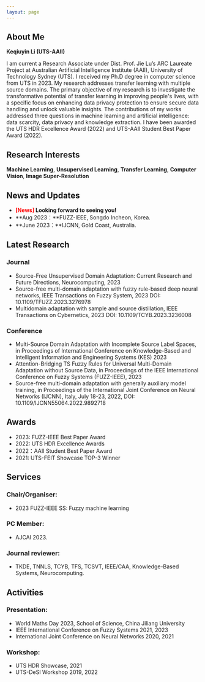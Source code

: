 ```yaml
---
layout: page
---
```


## About Me

**Keqiuyin Li (UTS-AAII)**

I am current a Research Associate under Dist. Prof. Jie Lu’s ARC Laureate Project at Australian Artificial Intelligence Institute (AAII), University of Technology Sydney (UTS). I received my Ph.D degree in computer science from UTS in 2023. My research addresses transfer learning with multiple source domains. The primary objective of my research is to investigate the transformative potential of transfer learning in improving people's lives, with a specific focus on enhancing data privacy protection to ensure secure data handling and unlock valuable insights. The contributions of my works addressed three questions in machine learning and artificial intelligence: data scarcity, data privacy and knowledge extraction. I have been awarded the UTS HDR Excellence Award (2022) and UTS-AAII Student Best Paper Award (2022).

## Research Interests

**Machine Learning**, **Unsupervised Learning**, **Transfer Learning**, **Computer Vision**, **Image Super-Resolution**

## News and Updates

- **<font color='red'>[News]</font> Looking forward to seeing you!**
- **Aug 2023：**FUZZ-IEEE, Songdo Incheon, Korea.
- **June 2023：**IJCNN, Gold Coast, Australia.


## Latest Research

### Journal 

- Source-Free Unsupervised Domain Adaptation: Current Research and Future Directions,
Neurocomputing, 2023
- Source-free multi-domain adaptation with fuzzy rule-based deep neural networks,
IEEE Transactions on Fuzzy System, 2023
DOI: 10.1109/TFUZZ.2023.3276978
- Multidomain adaptation with sample and source distillation,
IEEE Transactions on Cybernetics, 2023 
DOI: 10.1109/TCYB.2023.3236008

### Conference

- Multi-Source Domain Adaptation with Incomplete Source Label Spaces,
in Proceedings of International Conference on Knowledge-Based and Intelligent Information and Engineering Systems (KES) 2023
- Attention-Bridging TS Fuzzy Rules for Universal Multi-Domain Adaptation without Source Data,
in Proceedings of the IEEE International Conference on Fuzzy Systems (FUZZ-IEEE), 2023
- Source-free multi-domain adaptation with generally auxiliary model training,
in Proceedings of the International Joint Conference on Neural Networks (IJCNN), Italy, July 18-23, 2022, 
DOI: 10.1109/IJCNN55064.2022.9892718

## Awards

- 2023: FUZZ-IEEE Best Paper Award 
- 2022: UTS HDR Excellence Awards 
- 2022：AAII Student Best Paper Award
- 2021: UTS-FEIT Showcase TOP-3 Winner

## Services

### Chair/Organiser: 
- 2023 FUZZ-IEEE SS: Fuzzy machine learning
  
### PC Member: 
- AJCAI 2023.
  
### Journal reviewer: 
- TKDE, TNNLS, TCYB, TFS, TCSVT, IEEE/CAA, Knowledge-Based Systems, Neurocomputing.

## Activities

### Presentation: 
- World Maths Day 2023, School of Science, China Jiliang University
- IEEE International Conference on Fuzzy Systems 2021, 2023
- International Joint Conference on Neural Networks 2020, 2021

### Workshop: 
- UTS HDR Showcase, 2021
- UTS-DeSI Workshop 2019, 2022

  

